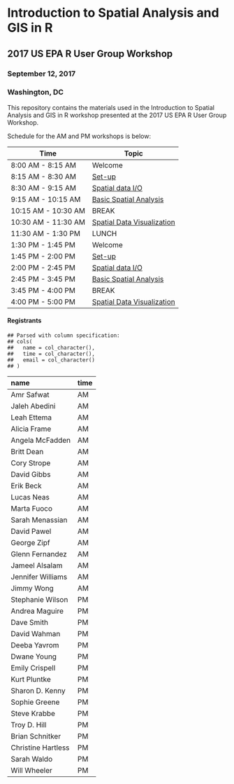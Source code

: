 Introduction to Spatial Analysis and GIS in R
=============================================

2017 US EPA R User Group Workshop
---------------------------------

### September 12, 2017

### Washington, DC

This repository contains the materials used in the Introduction to
Spatial Analysis and GIS in R workshop presented at the 2017 US EPA R
User Group Workshop.

Schedule for the AM and PM workshops is below:

<table>
<thead>
<tr class="header">
<th>Time</th>
<th>Topic</th>
</tr>
</thead>
<tbody>
<tr class="odd">
<td>8:00 AM - 8:15 AM</td>
<td>Welcome</td>
</tr>
<tr class="even">
<td>8:15 AM - 8:30 AM</td>
<td><a href="lessons/set_up.md">Set-up</a></td>
</tr>
<tr class="odd">
<td>8:30 AM - 9:15 AM</td>
<td><a href="lessons/spatial_data_io.md">Spatial data I/O</a></td>
</tr>
<tr class="even">
<td>9:15 AM - 10:15 AM</td>
<td><a href="lessons/basic_spatial_analysis.md">Basic Spatial Analysis</a></td>
</tr>
<tr class="odd">
<td>10:15 AM - 10:30 AM</td>
<td>BREAK</td>
</tr>
<tr class="even">
<td>10:30 AM - 11:30 AM</td>
<td><a href="lessons/spatial_data_viz.md">Spatial Data Visualization</a></td>
</tr>
<tr class="odd">
<td>11:30 AM - 1:30 PM</td>
<td>LUNCH</td>
</tr>
<tr class="even">
<td>1:30 PM - 1:45 PM</td>
<td>Welcome</td>
</tr>
<tr class="odd">
<td>1:45 PM - 2:00 PM</td>
<td><a href="lessons/set_up.md">Set-up</a></td>
</tr>
<tr class="even">
<td>2:00 PM - 2:45 PM</td>
<td><a href="lessons/spatial_data_io.md">Spatial data I/O</a></td>
</tr>
<tr class="odd">
<td>2:45 PM - 3:45 PM</td>
<td><a href="lessons/basic_spatial_analysis.md">Basic Spatial Analysis</a></td>
</tr>
<tr class="even">
<td>3:45 PM - 4:00 PM</td>
<td>BREAK</td>
</tr>
<tr class="odd">
<td>4:00 PM - 5:00 PM</td>
<td><a href="lessons/spatial_data_viz.md">Spatial Data Visualization</a></td>
</tr>
</tbody>
</table>

#### Registrants

    ## Parsed with column specification:
    ## cols(
    ##   name = col_character(),
    ##   time = col_character(),
    ##   email = col_character()
    ## )

<table>
<thead>
<tr class="header">
<th align="left">name</th>
<th align="left">time</th>
</tr>
</thead>
<tbody>
<tr class="odd">
<td align="left">Amr Safwat</td>
<td align="left">AM</td>
</tr>
<tr class="even">
<td align="left">Jaleh Abedini</td>
<td align="left">AM</td>
</tr>
<tr class="odd">
<td align="left">Leah Ettema</td>
<td align="left">AM</td>
</tr>
<tr class="even">
<td align="left">Alicia Frame</td>
<td align="left">AM</td>
</tr>
<tr class="odd">
<td align="left">Angela McFadden</td>
<td align="left">AM</td>
</tr>
<tr class="even">
<td align="left">Britt Dean</td>
<td align="left">AM</td>
</tr>
<tr class="odd">
<td align="left">Cory Strope</td>
<td align="left">AM</td>
</tr>
<tr class="even">
<td align="left">David Gibbs</td>
<td align="left">AM</td>
</tr>
<tr class="odd">
<td align="left">Erik Beck</td>
<td align="left">AM</td>
</tr>
<tr class="even">
<td align="left">Lucas Neas</td>
<td align="left">AM</td>
</tr>
<tr class="odd">
<td align="left">Marta Fuoco</td>
<td align="left">AM</td>
</tr>
<tr class="even">
<td align="left">Sarah Menassian</td>
<td align="left">AM</td>
</tr>
<tr class="odd">
<td align="left">David Pawel</td>
<td align="left">AM</td>
</tr>
<tr class="even">
<td align="left">George Zipf</td>
<td align="left">AM</td>
</tr>
<tr class="odd">
<td align="left">Glenn Fernandez</td>
<td align="left">AM</td>
</tr>
<tr class="even">
<td align="left">Jameel Alsalam</td>
<td align="left">AM</td>
</tr>
<tr class="odd">
<td align="left">Jennifer Williams</td>
<td align="left">AM</td>
</tr>
<tr class="even">
<td align="left">Jimmy Wong</td>
<td align="left">AM</td>
</tr>
<tr class="odd">
<td align="left">Stephanie Wilson</td>
<td align="left">PM</td>
</tr>
<tr class="even">
<td align="left">Andrea Maguire</td>
<td align="left">PM</td>
</tr>
<tr class="odd">
<td align="left">Dave Smith</td>
<td align="left">PM</td>
</tr>
<tr class="even">
<td align="left">David Wahman</td>
<td align="left">PM</td>
</tr>
<tr class="odd">
<td align="left">Deeba Yavrom</td>
<td align="left">PM</td>
</tr>
<tr class="even">
<td align="left">Dwane Young</td>
<td align="left">PM</td>
</tr>
<tr class="odd">
<td align="left">Emily Crispell</td>
<td align="left">PM</td>
</tr>
<tr class="even">
<td align="left">Kurt Pluntke</td>
<td align="left">PM</td>
</tr>
<tr class="odd">
<td align="left">Sharon D. Kenny</td>
<td align="left">PM</td>
</tr>
<tr class="even">
<td align="left">Sophie Greene</td>
<td align="left">PM</td>
</tr>
<tr class="odd">
<td align="left">Steve Krabbe</td>
<td align="left">PM</td>
</tr>
<tr class="even">
<td align="left">Troy D. Hill</td>
<td align="left">PM</td>
</tr>
<tr class="odd">
<td align="left">Brian Schnitker</td>
<td align="left">PM</td>
</tr>
<tr class="even">
<td align="left">Christine Hartless</td>
<td align="left">PM</td>
</tr>
<tr class="odd">
<td align="left">Sarah Waldo</td>
<td align="left">PM</td>
</tr>
<tr class="even">
<td align="left">Will Wheeler</td>
<td align="left">PM</td>
</tr>
</tbody>
</table>
